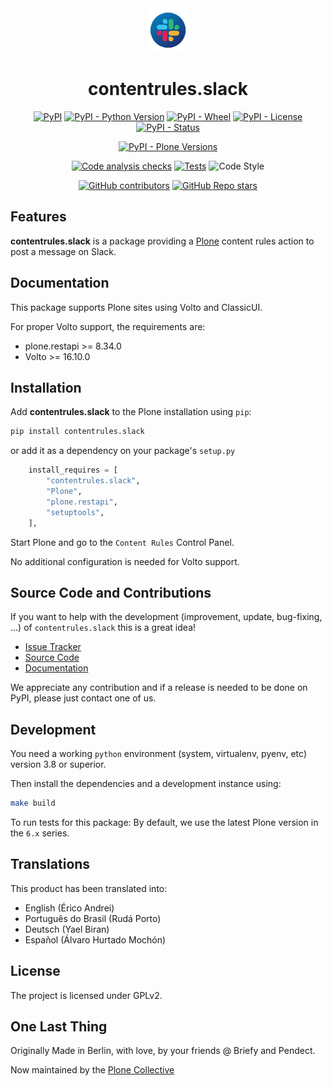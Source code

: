 <div align="center"><img alt="logo" src="./docs/_static/images/icon.png" width="70" /></div>

<h1 align="center">contentrules.slack</h1>

<div align="center">

[![PyPI](https://img.shields.io/pypi/v/contentrules.slack)](https://pypi.org/project/contentrules.slack/)
[![PyPI - Python Version](https://img.shields.io/pypi/pyversions/contentrules.slack)](https://pypi.org/project/contentrules.slack/)
[![PyPI - Wheel](https://img.shields.io/pypi/wheel/contentrules.slack)](https://pypi.org/project/contentrules.slack/)
[![PyPI - License](https://img.shields.io/pypi/l/contentrules.slack)](https://pypi.org/project/contentrules.slack/)
[![PyPI - Status](https://img.shields.io/pypi/status/contentrules.slack)](https://pypi.org/project/contentrules.slack/)


[![PyPI - Plone Versions](https://img.shields.io/pypi/frameworkversions/plone/contentrules.slack)](https://pypi.org/project/contentrules.slack/)

[![Code analysis checks](https://github.com/collective/contentrules.slack/actions/workflows/code-analysis.yml/badge.svg)](https://github.com/collective/contentrules.slack/actions/workflows/code-analysis.yml)
[![Tests](https://github.com/collective/contentrules.slack/actions/workflows/tests.yml/badge.svg)](https://github.com/collective/contentrules.slack/actions/workflows/tests.yml)
![Code Style](https://img.shields.io/badge/Code%20Style-Black-000000)

[![GitHub contributors](https://img.shields.io/github/contributors/collective/contentrules.slack)](https://github.com/collective/contentrules.slack)
[![GitHub Repo stars](https://img.shields.io/github/stars/collective/contentrules.slack?style=social)](https://github.com/collective/contentrules.slack)

</div>

Features
--------

**contentrules.slack** is a package providing a [Plone](https://plone.org/) content rules action to post a message on Slack.

Documentation
-------------

This package supports Plone sites using Volto and ClassicUI.

For proper Volto support, the requirements are:

* plone.restapi >= 8.34.0
* Volto >= 16.10.0

Installation
------------

Add **contentrules.slack** to the Plone installation using `pip`:

```bash
pip install contentrules.slack
```

or add it as a dependency on your package's `setup.py`

```python
    install_requires = [
        "contentrules.slack",
        "Plone",
        "plone.restapi",
        "setuptools",
    ],
```

Start Plone and go to the `Content Rules` Control Panel.

No additional configuration is needed for Volto support.


Source Code and Contributions
-----------------------------

If you want to help with the development (improvement, update, bug-fixing, ...) of `contentrules.slack` this is a great idea!

- [Issue Tracker](https://github.com/collective/contentrules.slack/issues)
- [Source Code](https://github.com/collective/contentrules.slack/)
- [Documentation](https://contentrulesslack.readthedocs.io/)


We appreciate any contribution and if a release is needed to be done on PyPI, please just contact one of us.

Development
-----------

You need a working `python` environment (system, virtualenv, pyenv, etc) version 3.8 or superior.

Then install the dependencies and a development instance using:

```bash
make build
```

To run tests for this package:
By default, we use the latest Plone version in the `6.x` series.

Translations
------------

This product has been translated into:

- English (Érico Andrei)
- Português do Brasil (Rudá Porto)
- Deutsch (Yael Biran)
- Español (Álvaro Hurtado Mochón)

License
-------

The project is licensed under GPLv2.

One Last Thing
--------------

Originally Made in Berlin, with love, by your friends @ Briefy and Pendect.

Now maintained by the [Plone Collective](https://github.com/collective)
